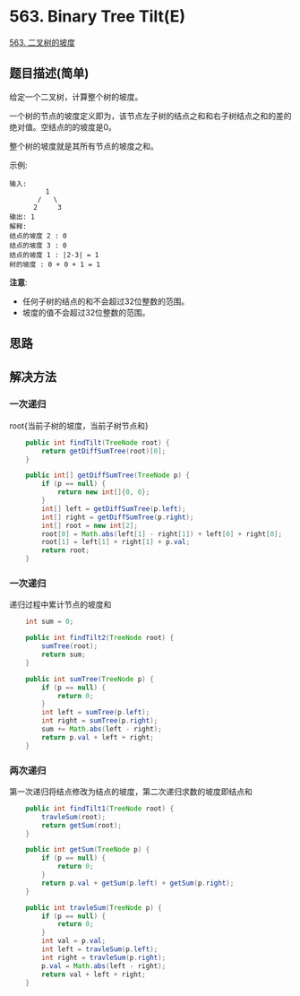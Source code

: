 
# 563. Binary Tree Tilt(E)
 
[563. 二叉树的坡度](https://leetcode-cn.com/problems/binary-tree-tilt/)

## 题目描述(简单)

给定一个二叉树，计算整个树的坡度。

一个树的节点的坡度定义即为，该节点左子树的结点之和和右子树结点之和的差的绝对值。空结点的的坡度是0。

整个树的坡度就是其所有节点的坡度之和。

示例:
```
输入: 
         1
       /   \
      2     3
输出: 1
解释: 
结点的坡度 2 : 0
结点的坡度 3 : 0
结点的坡度 1 : |2-3| = 1
树的坡度 : 0 + 0 + 1 = 1
```

**注意**:
- 任何子树的结点的和不会超过32位整数的范围。
- 坡度的值不会超过32位整数的范围。


## 思路

## 解决方法

### 一次递归

root{当前子树的坡度，当前子树节点和}

```java
    public int findTilt(TreeNode root) {
        return getDiffSumTree(root)[0];
    }

    public int[] getDiffSumTree(TreeNode p) {
        if (p == null) {
            return new int[]{0, 0};
        }
        int[] left = getDiffSumTree(p.left);
        int[] right = getDiffSumTree(p.right);
        int[] root = new int[2];
        root[0] = Math.abs(left[1] - right[1]) + left[0] + right[0];
        root[1] = left[1] + right[1] + p.val;
        return root;
    }
```

### 一次递归

递归过程中累计节点的坡度和

```java
    int sum = 0;

    public int findTilt2(TreeNode root) {
        sumTree(root);
        return sum;
    }

    public int sumTree(TreeNode p) {
        if (p == null) {
            return 0;
        }
        int left = sumTree(p.left);
        int right = sumTree(p.right);
        sum += Math.abs(left - right);
        return p.val + left + right;
    }
```

### 两次递归

第一次递归将结点修改为结点的坡度，第二次递归求数的坡度即结点和

```java
    public int findTilt1(TreeNode root) {
        travleSum(root);
        return getSum(root);
    }

    public int getSum(TreeNode p) {
        if (p == null) {
            return 0;
        }
        return p.val + getSum(p.left) + getSum(p.right);
    }

    public int travleSum(TreeNode p) {
        if (p == null) {
            return 0;
        }
        int val = p.val;
        int left = travleSum(p.left);
        int right = travleSum(p.right);
        p.val = Math.abs(left - right);
        return val + left + right;
    }

```